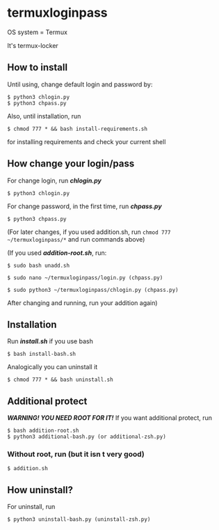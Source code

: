 # termuxloginpass

OS system = Termux

It's termux-locker

## How to install

Until using, change default login and password by:
```
$ python3 chlogin.py
$ python3 chpass.py
```
Also, until installation, run
```
$ chmod 777 * && bash install-requirements.sh
```
for installing requirements and check your current shell

## How change your login/pass

For change login, run ***chlogin.py***
```
$ python3 chlogin.py
```
For change password, in the first time, run ***chpass.py***
```
$ python3 chpass.py
```
(For later changes, if you used addition.sh, run `chmod 777 ~/termuxloginpass/*` and run commands above)

(If you used ***addition-root.sh***, run:
```
$ sudo bash unadd.sh

$ sudo nano ~/termuxloginpass/login.py (chpass.py)

$ sudo python3 ~/termuxloginpass/chlogin.py (chpass.py)
```
After changing and running, run your addition again)

## Installation

Run ***install.sh*** if you use bash
```
$ bash install-bash.sh
```
Analogically you can uninstall it
```
$ chmod 777 * && bash uninstall.sh
```
## Additional protect

***WARNING! YOU NEED ROOT FOR IT!***
If you want additional protect, run
```
$ bash addition-root.sh
$ python3 additional-bash.py (or additional-zsh.py)
```
### Without root, run (but it isn t very good)
```
$ addition.sh
```
## How uninstall?

For uninstall, run
```
$ python3 uninstall-bash.py (uninstall-zsh.py)
```

